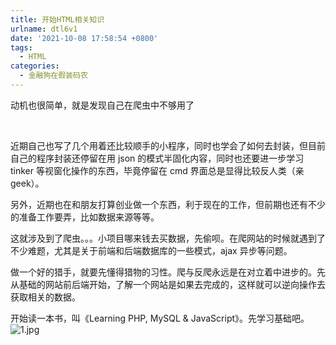 ```yaml
---
title: 开始HTML相关知识
urlname: dtl6v1
date: '2021-10-08 17:58:54 +0800'
tags:
  - HTML
categories:
  - 金融狗在假装码农
---
```


动机也很简单，就是发现自己在爬虫中不够用了

<!-- more --> 

近期自己也写了几个用着还比较顺手的小程序，同时也学会了如何去封装，但目前自己的程序封装还停留在用 json 的模式半固化内容，同时也还要进一步学习 tinker 等视窗化操作的东西，毕竟停留在 cmd 界面总是显得比较反人类（亲 geek）。

另外，近期也在和朋友打算创业做一个东西，利于现在的工作，但前期也还有不少的准备工作要弄，比如数据来源等等。

这就涉及到了爬虫。。。小项目哪来钱去买数据，先偷呗。在爬网站的时候就遇到了不少难题，尤其是关于前端和后端数据库的一些模式，ajax 异步等问题。

做一个好的猎手，就要先懂得猎物的习性。爬与反爬永远是在对立着中进步的。先从基础的网站前后端开始，了解一个网站是如果去完成的，这样就可以逆向操作去获取相关的数据。

开始读一本书，叫《Learning PHP, MySQL & JavaScript》。先学习基础吧。
![1.jpg](https://cdn.nlark.com/yuque/0/2021/jpeg/682563/1633687731305-099a7731-f841-43f2-b180-f1f8eb58bb56.jpeg#clientId=u7f846d29-c1b5-4&from=drop&id=u19e7a977&margin=%5Bobject%20Object%5D&name=1.jpg&originHeight=655&originWidth=500&originalType=binary∶=1&size=124278&status=done&style=shadow&taskId=u9df3ef48-232a-4691-bf04-1d00a17f057)
